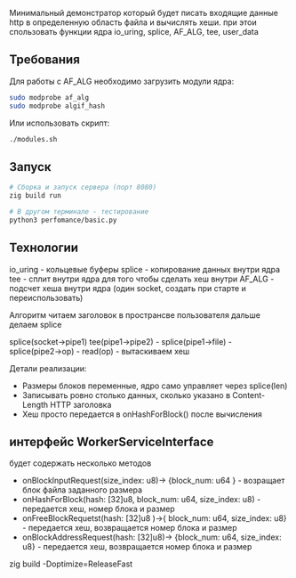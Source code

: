 Минимальный демонстратор который будет писать входящие данные http в определенную область файла и вычислять хеши.
при этои спользовать функции ядра io_uring, splice, AF_ALG, tee, user_data

## Требования

Для работы с AF_ALG необходимо загрузить модули ядра:
```bash
sudo modprobe af_alg
sudo modprobe algif_hash
```

Или использовать скрипт:
```bash
./modules.sh
```

## Запуск

```bash
# Сборка и запуск сервера (порт 8080)
zig build run

# В другом терминале - тестирование
python3 perfomance/basic.py
```

## Технологии
io_uring - кольцевые буферы
splice - копирование данных внутри ядра
tee - сплит внутри ядра для того чтобы сделать хеш внутри
AF_ALG - подсчет хеша внутри ядра (один socket, создать при старте и переиспользовать)

 
Алгоритм
читаем заголовок в пространсве пользователя дальше делаем splice

splice(socket→pipe1)
    tee(pipe1→pipe2)
      - splice(pipe1→file)
      - splice(pipe2→op)
        - read(op) - вытаскиваем хеш

Детали реализации:
- Размеры блоков переменные, ядро само управляет через splice(len)
- Записывать ровно столько данных, сколько указано в Content-Length HTTP заголовка
- Хеш просто передается в onHashForBlock() после вычисления 



## интерфейс WorkerServiceInterface 
будет содержать несколько методов
  - onBlockInputRequest(size_index: u8)-> {block_num: u64 } - возращает блок файла заданного размера 
  - onHashForBlock(hash: [32]u8, block_num: u64, size_index: u8) - передается хеш, номер блока и размер
  - onFreeBlockRequetst(hash: [32]u8 )->{ block_num: u64, size_index: u8} - передается хеш, возвращается номер блока и размер
  - onBlockAddressRequest(hash: [32]u8)-> {block_num: u64, size_index: u8} - передается хеш, возвращается номер блока и размер


  zig build -Doptimize=ReleaseFast

